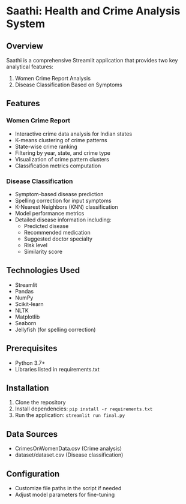 # Saathi: Health and Crime Analysis System

## Overview
Saathi is a comprehensive Streamlit application that provides two key analytical features:
1. Women Crime Report Analysis
2. Disease Classification Based on Symptoms

## Features

### Women Crime Report
- Interactive crime data analysis for Indian states
- K-means clustering of crime patterns
- State-wise crime ranking
- Filtering by year, state, and crime type
- Visualization of crime pattern clusters
- Classification metrics computation

### Disease Classification
- Symptom-based disease prediction
- Spelling correction for input symptoms
- K-Nearest Neighbors (KNN) classification
- Model performance metrics
- Detailed disease information including:
  - Predicted disease
  - Recommended medication
  - Suggested doctor specialty
  - Risk level
  - Similarity score

## Technologies Used
- Streamlit
- Pandas
- NumPy
- Scikit-learn
- NLTK
- Matplotlib
- Seaborn
- Jellyfish (for spelling correction)

## Prerequisites
- Python 3.7+
- Libraries listed in requirements.txt

## Installation
1. Clone the repository
2. Install dependencies: `pip install -r requirements.txt`
3. Run the application: `streamlit run final.py`

## Data Sources
- CrimesOnWomenData.csv (Crime analysis)
- dataset/dataset.csv (Disease classification)

## Configuration
- Customize file paths in the script if needed
- Adjust model parameters for fine-tuning

